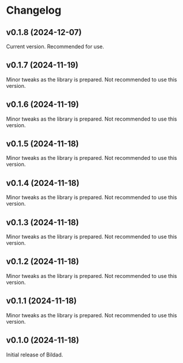 # Changelog

## v0.1.8 (2024-12-07)

Current version. Recommended for use.

## v0.1.7 (2024-11-19)

Minor tweaks as the library is prepared. Not recommended to use this version.

## v0.1.6 (2024-11-19)

Minor tweaks as the library is prepared. Not recommended to use this version.

## v0.1.5 (2024-11-18)

Minor tweaks as the library is prepared. Not recommended to use this version.

## v0.1.4 (2024-11-18)

Minor tweaks as the library is prepared. Not recommended to use this version.

## v0.1.3 (2024-11-18)

Minor tweaks as the library is prepared. Not recommended to use this version.

## v0.1.2 (2024-11-18)

Minor tweaks as the library is prepared. Not recommended to use this version.

## v0.1.1 (2024-11-18)

Minor tweaks as the library is prepared. Not recommended to use this version.

## v0.1.0 (2024-11-18)

Initial release of Bildad.